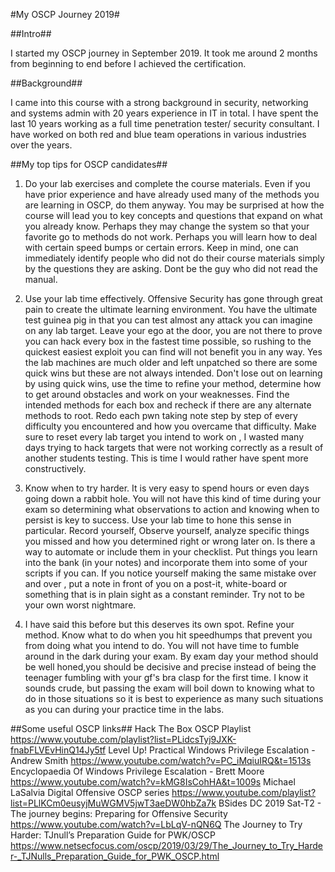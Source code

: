 #My OSCP Journey 2019#

##Intro##

I started my OSCP journey in September 2019. It took me around 2 months from beginning to end before I achieved the certification. 

##Background## 

I came into this course with a strong background in security, networking and systems admin with 20 years experience in IT in total. I have spent the last 10 years working as a full time penetration tester/ security consultant. I have worked on both red and blue team operations in various industries over the years.  


##My top tips for OSCP candidates##

1. Do your lab exercises and complete the course materials. Even if you have prior experience and have already used many of the methods you are learning in OSCP, do them anyway. You may be surprised at how the course will lead you to key concepts and questions that expand on what you already know. Perhaps they may change the system so that your favorite go to methods do not work. Perhaps you will learn how to deal with certain speed bumps or certain errors. Keep in mind, one can immediately identify people who did not do their course materials simply by the questions they are asking. Dont be the guy who did not read the manual.

2. Use your lab time effectively. Offensive Security has gone through great pain to create the ultimate learning environment. You have the ultimate test guinea pig in that you can test almost any attack you can imagine on any lab target. Leave your ego at the door, you are not there to prove you can hack every box in the fastest time possible, so rushing to the quickest easiest exploit you can find will not benefit you in any way. Yes the lab machines are much older and left unpatched so there are some quick wins but these are not always intended. Don't lose out on learning by using quick wins, use the time to refine your method, determine how to get around obstacles and work on your weaknesses. Find the intended methods for each box and recheck if there are any alternate methods to root. Redo each pwn taking note step by step of every difficulty you encountered and how you overcame that difficulty. Make sure to reset every lab target you intend to work on , I wasted many days trying to hack targets that were not working correctly as a result of another students testing. This is time I would rather have spent more constructively. 

3. Know when to try harder. It is very easy to spend hours or even days going down a rabbit hole. You will not have this kind of time during your exam so determining what observations to action and knowing when to persist is key to success. Use your lab time to hone this sense in particular. Record yourself, Observe yourself, analyze specific things you missed and how you determined right or wrong later on. Is there a way to automate or include them in your checklist. Put things you learn into the bank (in your notes) and incorporate them into some of your scripts if you can. If you notice yourself making the same mistake over and over , put a note in front of you on a post-it, white-board or something that is in plain sight as a constant reminder. Try not to be your own worst nightmare.   

4. I have said this before but this deserves its own spot. Refine your method. Know what to do when you hit speedhumps that prevent you from doing what you intend to do. You will not have time to fumble around in the dark during your exam. By exam day your method should be well honed,you should be decisive and precise instead of being the teenager fumbling with your gf's bra clasp for the first time. I know it sounds crude, but passing the exam will boil down to knowing what to do in those situations so it is best to experience as many such situations as you can during your practice time in the labs.    


##Some useful OSCP links##
Hack The Box OSCP Playlist <https://www.youtube.com/playlist?list=PLidcsTyj9JXK-fnabFLVEvHinQ14Jy5tf>
Level Up! Practical Windows Privilege Escalation - Andrew Smith <https://www.youtube.com/watch?v=PC_iMqiuIRQ&t=1513s>
Encyclopaedia Of Windows Privilege Escalation - Brett Moore <https://www.youtube.com/watch?v=kMG8IsCohHA&t=1009s>
Michael LaSalvia Digital Offensive OSCP series <https://www.youtube.com/playlist?list=PLlKCm0eusyjMuWGMV5jwT3aeDW0hbZa7k>
BSides DC 2019 Sat-T2 - The journey begins: Preparing for Offensive Security <https://www.youtube.com/watch?v=LbLqV-nQN6Q>
The Journey to Try Harder: TJnull’s Preparation Guide for PWK/OSCP <https://www.netsecfocus.com/oscp/2019/03/29/The_Journey_to_Try_Harder-_TJNulls_Preparation_Guide_for_PWK_OSCP.html>



